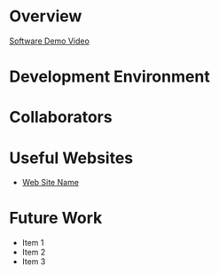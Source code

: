 # Overview



[Software Demo Video](http://youtube.link.goes.here)

# Development Environment



# Collaborators


# Useful Websites

* [Web Site Name](http://url.link.goes.here)

# Future Work

* Item 1
* Item 2
* Item 3